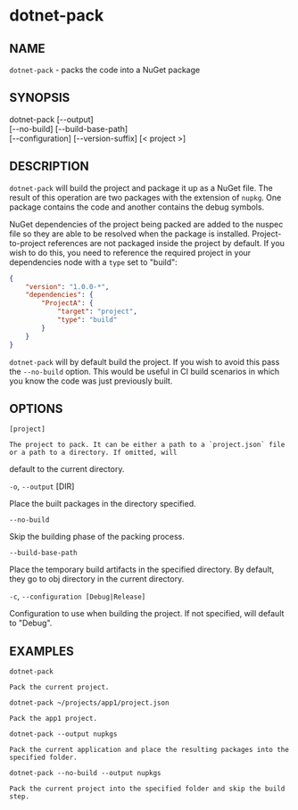 dotnet-pack
===========

## NAME

`dotnet-pack` - packs the code into a NuGet package

## SYNOPSIS

dotnet-pack [--output]  
    [--no-build] [--build-base-path]  
    [--configuration]  [--version-suffix]
    [< project >]  

## DESCRIPTION

`dotnet-pack` will build the project and package it up as a NuGet file. The result of this operation are two packages 
with the extension of `nupkg`. One package contains the code and another contains the debug symbols. 

NuGet dependencies of the project being packed are added to the nuspec file so they are able to be resolved when the 
package is installed. Project-to-project references are not packaged inside the project by default. If you wish to do 
this, you need to reference the required project in your dependencies node with a `type` set to "build":

```json
{
    "version": "1.0.0-*",
    "dependencies": {
        "ProjectA": {
            "target": "project",
            "type": "build"
        }
    }
}
```

`dotnet-pack` will by default build the project. If you wish to avoid this pass the `--no-build` option. This would be 
useful in CI build scenarios in which you know the code was just previously built. 

## OPTIONS

`[project]` 
    
    The project to pack. It can be either a path to a `project.json` file or a path to a directory. If omitted, will
default to the current directory. 

`-o`, `--output` [DIR]

Place the built packages in the directory specified. 


`--no-build`

Skip the building phase of the packing process. 

`--build-base-path`

Place the temporary build artifacts in the specified directory. By default, they go to obj directory in the current directory. 

`-c`, `--configuration [Debug|Release]`

Configuration to use when building the project. If not specified, will default to "Debug".

## EXAMPLES

`dotnet-pack`

    Pack the current project.

`dotnet-pack ~/projects/app1/project.json`
    
    Pack the app1 project.
	
`dotnet-pack --output nupkgs`
    
    Pack the current application and place the resulting packages into the specified folder.

`dotnet-pack --no-build --output nupkgs`

    Pack the current project into the specified folder and skip the build step.
	
